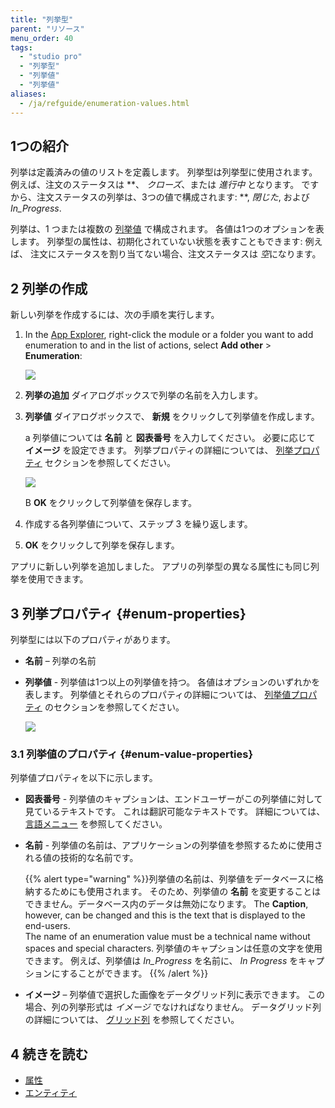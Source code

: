 ```yaml
---
title: "列挙型"
parent: "リソース"
menu_order: 40
tags:
  - "studio pro"
  - "列挙型"
  - "列挙値"
  - "列挙値"
aliases:
  - /ja/refguide/enumeration-values.html
---
```


## 1つの紹介

列挙は定義済みの値のリストを定義します。 列挙型は列挙型に使用されます。 例えば、注文のステータスは **、 *クローズ*、または *進行中* となります。 ですから、注文ステータスの列挙は、3つの値で構成されます: **, *閉じた*, および *In_Progress*.

列挙は、1 つまたは複数の [列挙値](enumerations#enum-properties) で構成されます。 各値は1つのオプションを表します。 列挙型の属性は、初期化されていない状態を表すこともできます: 例えば、 注文にステータスを割り当てない場合、注文ステータスは *空*になります。

## 2 列挙の作成

新しい列挙を作成するには、次の手順を実行します。

1.  In the [App Explorer](project-explorer), right-click the module or a folder you want to add enumeration to and in the list of actions, select **Add other** > **Enumeration**:

    ![](attachments/enumerations/add-enumeration.png)

2. **列挙の追加** ダイアログボックスで列挙の名前を入力します。

3.  **列挙値** ダイアログボックスで、 **新規** をクリックして列挙値を作成します。

    a  列挙値については **名前** と **図表番号** を入力してください。 必要に応じて **イメージ** を設定できます。 列挙プロパティの詳細については、 [列挙プロパティ](#enum-properties) セクションを参照してください。 <br />

    ![](attachments/enumerations/add-enum-value.png)

    B  **OK** をクリックして列挙値を保存します。

4. 作成する各列挙値について、ステップ 3 を繰り返します。

5. **OK** をクリックして列挙を保存します。

アプリに新しい列挙を追加しました。 アプリの列挙型の異なる属性にも同じ列挙を使用できます。

## 3 列挙プロパティ {#enum-properties}

列挙型には以下のプロパティがあります。

* **名前** – 列挙の名前

*  **列挙値** - 列挙値は1つ以上の列挙値を持つ。 各値はオプションのいずれかを表します。 列挙値とそれらのプロパティの詳細については、 [列挙値プロパティ](#enum-value-properties) のセクションを参照してください。

    ![](attachments/enumerations/enumeration-properties.png)

### 3.1 列挙値のプロパティ {#enum-value-properties}

列挙値プロパティを以下に示します。

* **図表番号** - 列挙値のキャプションは、エンドユーザーがこの列挙値に対して見ているテキストです。 これは翻訳可能なテキストです。 詳細については、 [言語メニュー](translatable-texts) を参照してください。

* **名前** - 列挙値の名前は、アプリケーションの列挙値を参照するために使用される値の技術的な名前です。

    {{% alert type="warning" %}}列挙値の名前は、列挙値をデータベースに格納するためにも使用されます。 そのため、列挙値の **名前** を変更することはできません。データベース内のデータは無効になります。 The **Caption**, however, can be changed and this is the text that is displayed to the end-users.<br />The name of an enumeration value must be a technical name without spaces and special characters. 列挙値のキャプションは任意の文字を使用できます。 例えば、列挙値は *In_Progress* を名前に、 *In Progress* をキャプションにすることができます。
    {{% /alert %}}

* **イメージ** – 列挙値で選択した画像をデータグリッド列に表示できます。 この場合、列の列挙形式は *イメージ* でなければなりません。 データグリッド列の詳細については、 [グリッド列](columns) を参照してください。

## 4 続きを読む

* [属性](attributes)
* [エンティティ](エンティティ)

